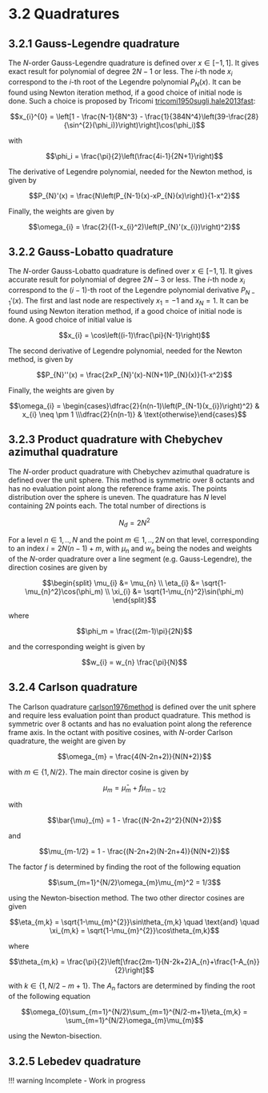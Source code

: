 # 3.2 Quadratures

## 3.2.1 Gauss-Legendre quadrature

The $N$-order Gauss-Legendre quadrature is defined over $x \in [-1,1]$. It gives exact result for polynomial of degree $2N-1$ or less. The $i$-th node $x_{i}$ correspond to the $i$-th root of the Legendre polynomial $P_{N}(x)$. It can be found using Newton iteration method, if a good choice of initial node is done. Such a choice is proposed by Tricomi [tricomi1950sugli,hale2013fast](@cite):

$$x_{i}^{0} = \left[1 - \frac{N-1}{8N^3} - \frac{1}{384N^4}\left(39-\frac{28}{\sin^{2}(\phi_i)}\right)\right]\cos(\phi_i)$$

with

$$\phi_i = \frac{\pi}{2}\left(\frac{4i-1}{2N+1}\right)$$

The derivative of Legendre polynomial, needed for the Newton method, is given by

$$P_{N}'(x) = \frac{N\left(P_{N-1}(x)-xP_{N}(x)\right)}{1-x^2}$$

Finally, the weights are given by

$$\omega_{i} = \frac{2}{(1-x_{i}^2)\left(P_{N}'(x_{i})\right)^2}$$

## 3.2.2 Gauss-Lobatto quadrature

The $N$-order Gauss-Lobatto quadrature is defined over $x \in [-1,1]$. It gives accurate result for polynomial of degree $2N-3$ or less. The $i$-th node $x_{i}$ correspond to the $(i-1)$-th root of the Legendre polynomial derivative $P_{N-1}'(x)$. The first and last node are respectively $x_{1} = -1$ and $x_{N} = 1$. It can be found using Newton iteration method, if a good choice of initial node is done. A good choice of initial value is

$$x_{i} = \cos\left((i-1)\frac{\pi}{N-1}\right)$$

The second derivative of Legendre polynomial, needed for the Newton method, is given by

$$P_{N}''(x) = \frac{2xP_{N}'(x)-N(N+1)P_{N}(x)}{1-x^2}$$

Finally, the weights are given by

$$\omega_{i} = \begin{cases}\dfrac{2}{n(n-1)\left(P_{N-1}(x_{i})\right)^2} & x_{i} \neq \pm 1 \\\dfrac{2}{n(n-1)} & \text{otherwise}\end{cases}$$

## 3.2.3 Product quadrature with Chebychev azimuthal quadrature

The $N$-order product quadrature with Chebychev azimuthal quadrature is defined over the unit sphere. This method is symmetric over 8 octants and has no evaluation point along the reference frame axis. The points distribution over the sphere is uneven. The quadrature has $N$ level containing $2N$ points each. The total number of directions is

$$N_{d} = 2N^{2}$$

For a level $n \in 1,..,N$ and the point $m \in 1,..,2N$ on that level, corresponding to an index $i = 2N(n-1)+m$, with $\mu_{n}$ and $w_{n}$ being the nodes and weights of the $N$-order quadrature over a line segment (e.g. Gauss-Legendre), the direction cosines are given by

$$\begin{split} \mu_{i} &= \mu_{n} \\ \eta_{i} &= \sqrt{1-\mu_{n}^2}\cos(\phi_m) \\ \xi_{i} &= \sqrt{1-\mu_{n}^2}\sin(\phi_m) \end{split}$$

where 

$$\phi_m = \frac{(2m-1)\pi}{2N}$$ 

and the corresponding weight is given by

$$w_{i} = w_{n} \frac{\pi}{N}$$

## 3.2.4 Carlson quadrature

The Carlson quadrature [carlson1976method](@cite) is defined over the unit sphere and require less evaluation point than product quadrature. This method is symmetric over 8 octants and has no evaluation point along the reference frame axis. In the octant with positive cosines, with $N$-order Carlson quadrature, the weight are given by

$$\omega_{m} = \frac{4(N-2n+2)}{N(N+2)}$$

with $m \in \left\{1,N/2\right\}$. The main director cosine is given by

$$\mu_{m} = \bar{\mu}_{m} + f\mu_{m-1/2}$$

with

$$\bar{\mu}_{m} = 1 - \frac{(N-2n+2)^2}{N(N+2)}$$

and

$$\mu_{m-1/2} = 1 - \frac{(N-2n+2)(N-2n+4)}{N(N+2)}$$

The factor $f$ is determined by finding the root of the following equation 

$$\sum_{m=1}^{N/2}\omega_{m}\mu_{m}^2 = 1/3$$

using the Newton-bisection method. The two other director cosines are given

$$\eta_{m,k} = \sqrt{1-\mu_{m}^{2}}\sin\theta_{m,k} \quad \text{and} \quad \xi_{m,k} = \sqrt{1-\mu_{m}^{2}}\cos\theta_{m,k}$$

where

$$\theta_{m,k} = \frac{\pi}{2}\left[\frac{2m-1}{N-2k+2}A_{n}+\frac{1-A_{n}}{2}\right]$$

with $k \in \left\{1,N/2-m+1\right\}$. The $A_{n}$ factors are determined by finding the root of the following equation 

$$\omega_{0}\sum_{m=1}^{N/2}\sum_{m=1}^{N/2-m+1}\eta_{m,k} = \sum_{m=1}^{N/2}\omega_{m}\mu_{m}$$

using the Newton-bisection.

## 3.2.5 Lebedev quadrature

!!! warning 
    Incomplete - Work in progress
